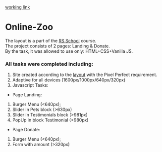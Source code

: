 [working link](https://artmnq.github.io/Online-Zoo/pages/main/index.html)

# Online-Zoo
The layout is a part of the [RS School](https://github.com/rolling-scopes-school) course.  
The project consists of 2 pages: Landing & Donate.  
By the task, it was allowed to use only: HTML+CSS+Vanilla JS.  
### All tasks were completed including:
1. Site created according to the [layout](https://www.figma.com/file/ypzT9idgAILaSRVRmDAJxn/online-zoo-3-weeks?node-id=0%3A1) with the Pixel Perfect requirement.
2. Adaptive for all devices (1600px/1000px/640px/320px)
3. Javascript Tasks:
+ Page Landing:
1. Burger Menu (<640px);
2. Slider in Pets block (>630px)
3. Slider in Testimonials block (>981px)
4. PopUp in block Testimonial (<980px)
+ Page Donate:
1. Burger Menu (<640px);
2. Form with amount (>320px)
